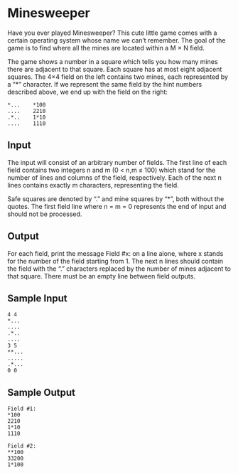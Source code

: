 Minesweeper
===========

Have you ever played Minesweeper? This cute little game comes with a certain
operating system whose name we can’t remember. The goal of the game is to find
where all the mines are located within a M × N field.

The game shows a number in a square which tells you how many mines there are
adjacent to that square. Each square has at most eight adjacent squares. The 4×4
field on the left contains two mines, each represented by a “*” character. If we
represent the same field by the hint numbers described above, we end up with the
field on the right:

    *...    *100
    ....    2210
    .*..    1*10
    ....    1110

Input
-----

The input will consist of an arbitrary number of fields. The first line of each
field contains two integers n and m (0 < n,m ≤ 100) which stand for the number
of lines and columns of the field, respectively. Each of the next n lines
contains exactly m characters, representing the field.

Safe squares are denoted by “.” and mine squares by “*”, both without the
quotes. The first field line where n = m = 0 represents the end of input and
should not be processed.

Output
------

For each field, print the message Field #x: on a line alone, where x stands for
the number of the field starting from 1. The next n lines should contain the
field with the “.” characters replaced by the number of mines adjacent to that
square. There must be an empty line between field outputs.

Sample Input
------------

    4 4
    *...
    ....
    .*..
    ....
    3 5
    **...
    .....
    .*...
    0 0

Sample Output
-------------

    Field #1:
    *100
    2210
    1*10
    1110
  
    Field #2:
    **100
    33200
    1*100
